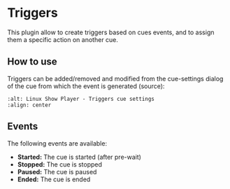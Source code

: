 # Triggers

This plugin allow to create triggers based on cues events, and to assign them a
specific action on another cue.

## How to use

Triggers can be added/removed and modified from the cue-settings dialog of the
cue from which the event is generated (source):

```{image} ../_static/triggers_cue_settings.png
:alt: Linux Show Player - Triggers cue settings
:align: center
```

## Events

The following events are available:

* **Started:** The cue is started (after pre-wait)
* **Stopped:** The cue is stopped
* **Paused:** The cue is paused
* **Ended:** The cue is ended
